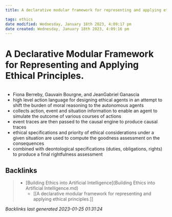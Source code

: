 ```yaml
---
title: A declarative modular framework for representing and applying ethical principles.

tags: ethics 
date modified: Wednesday, January 18th 2023, 4:09:17 pm
date created: Wednesday, January 18th 2023, 4:09:16 pm
---
```


# A Declarative Modular Framework for Representing and Applying Ethical Principles.
```toc
```

- Fiona Berreby, Gauvain Bourgne, and JeanGabriel Ganascia
- high level action language for designing ethical agents in an attempt to shift the burden of moral reasoning to the autonomous agents
- collects action, event and situation information to enable an agent to simulate the outcome of various courses of actions
- event traces are then passed to the causal engine to produce causal traces
- ethical specifications and priority of ethical considerations under a given situation are used to compute the goodness assessment on the consequences
- combined with deontological specifications (duties, obligations, rights) to produce a final rightfulness assessment

## Backlinks

> - [Building Ethics into Artificial Intelligence](Building Ethics into Artificial Intelligence.md)
>   - [[A declarative modular framework for representing and applying ethical principles.]]

_Backlinks last generated 2023-01-25 01:31:24_
